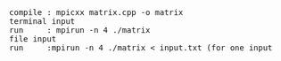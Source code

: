 <pre>

 
   compile : mpicxx matrix.cpp -o matrix 
   terminal input
   run     : mpirun -n 4 ./matrix
   file input
   run     :mpirun -n 4 ./matrix < input.txt (for one input file)

</pre>
